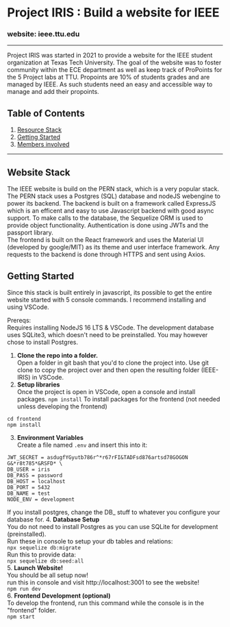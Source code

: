 # Project IRIS : Build a website for IEEE
### website: ieee.ttu.edu
---

Project IRIS was started in 2021 to provide a website for the IEEE student organization at Texas Tech University. The goal of the website was to foster community within the ECE department as well as keep track of ProPoints for the 5 Project labs at TTU. Propoints are 10% of students grades and are managed by IEEE. As such students need an easy and accessible way to manage and add their propoints.

## Table of Contents
1. [Resource Stack](https://github.com/Akhil-Kapadia/IEEE-IRIS/tree/ttu-merger#website-stack)
2. [Getting Started](https://github.com/Akhil-Kapadia/IEEE-IRIS/tree/ttu-merger#getting-started)
3. [Members involved](https://github.com/Akhil-Kapadia/IEEE-IRIS/tree/ttu-merger#members)

---
## Website Stack

The IEEE website is build on the PERN stack, which is a very popular stack. The PERN stack uses a Postgres (SQL) database and nodeJS webengine to power its backend. The backend is built on a framework called ExpressJS which is an efficent and easy to use Javascript backend with good async support. To make calls to the database, the Sequelize ORM is used to provide object functionality. Authentication is done using JWTs and the passport library.  
The frontend is built on the React framework and uses the Material UI (developed by google/MIT) as its theme and user interface framework. Any requests to the backend is done through HTTPS and sent using Axios.  

## Getting Started  
Since this stack is built entirely in javascript, its possible to get the entire website started with 5 console commands. I recommend installing and using VSCode.  

Prereqs:  
Requires installing NodeJS 16 LTS & VSCode.
The development database uses SQLite3, which doesn't need to be preinstalled. You may however chose to install Postgres.  

1. **Clone the repo into a folder.**  
Open a folder in git bash that you'd to clone the project into. Use git clone to copy the project over and then open the resulting folder (IEEE-IRIS) in VSCode.
2. **Setup libraries**  
Once the project is open in VSCode, open a console and install packages.
`npm install`
To install packages for the frontend (not needed unless developing the frontend)  
```
cd frontend   
npm install
```
3. **Environment Variables**  
Create a file named `.env` and insert this into it:  
```
JWT_SECRET = asdugfYGyutb786r^*r67rFI&TADFsd876artsd78GOGON G&*r8t785*&RSFD* \
DB_USER = iris  
DB_PASS = password  
DB_HOST = localhost  
DB_PORT = 5432  
DB_NAME = test  
NODE_ENV = development  
```  
If you install postgres, change the DB_ stuff to whatever you configure your database for.
4. **Database Setup**  
You do not need to install Postgres as you can use SQLite for development (preinstalled).  
Run these in console to setup your db tables and relations:  
`npx sequelize db:migrate`  
Run this to provide data:  
`npx sequelize db:seed:all`  
5. **Launch Website!**  
You should be all setup now!  
run this in console and visit http://localhost:3001 to see the website!  
`npm run dev`  
6. **Frontend Development (optional)**  
To develop the frontend, run this command while the console is in the "frontend" folder.  
`npm start`

